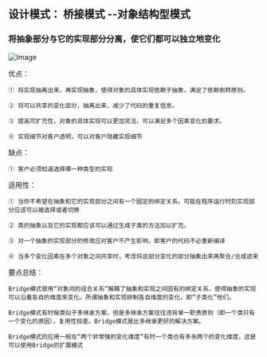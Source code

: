 ## 设计模式： 桥接模式 --对象结构型模式

### 将抽象部分与它的实现部分分离，使它们都可以独立地变化

![Image](https://github.com/ZzzYL9/design_pattern/tree/master/class_images/bridge.png)


优点：

    ① 将实现抽离出来，再实现抽象，使得对象的具体实现依赖于抽象，满足了依赖倒转原则。

    ② 将可以共享的变化部分，抽离出来，减少了代码的重复信息。

    ③ 提高可扩充性，对象的具体实现可以更加灵活，可以满足多个因素变化的要求。
    
    ④ 实现细节对客户透明，可以对客户隐藏实现细节
    
缺点：

    ① 客户必须知道选择哪一种类型的实现
    
适用性：

    ① 当你不希望在抽象和它的实现部分之间有一个固定的绑定关系。可能在程序运行时刻实现部分应该可以被选择或者切换
    
    ② 类的抽象以及它的实现都应该可以通过生成子类的方法加以扩充。
    
    ③ 对一个抽象的实现部分的修改应对客户不产生影响，即客户的代码不必重新编译
    
    ④ 当多个变化因素在多个对象之间共享时，考虑将这部分变化的部分抽象出来再聚合/合成进来
    
要点总结：
    
    Bridge模式使用“对象间的组合关系”解耦了抽象和实现之间固有的绑定关系，使得抽象的实现可以沿着各自的维度来变化。所谓抽象和实现研制各自维度的变化，即“子类化”他们。

    Bridge模式有时候类似于多继承方案，但是多继承方案往往违背单一职责原则（即一个类只有一个变化的原因），复用性较差。Bridge模式是比多继承更好的解决方案。

    Bridge模式的应用一般在“两个非常强的变化维度”有时一个类也有多余两个的变化维度，这是可以使用Bridge的扩展模式

